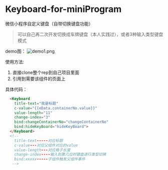 # Keyboard-for-miniProgram
微信小程序自定义键盘（自带切换键盘功能）

>可以自己再二次开发切换成车牌键盘（本人实践过），或者3种输入类型键盘模式

demo图：
  ![demo1.png](https://www.z4a.net/images/2020/03/04/demo1.png)

使用方法:
1. 直接clone整个rep到自己项目里面
2. 引用到需要该组件的页面上

具体代码：
```html
  <Keyboard 
    title-text="我是标题" 
    c-value="{{eData.containerNo.value}}" 
    value-length="11" 
    change-index="3"  
    bind:changeContainerNo="changeContainerNo"    
    bind:hideKeyBoard="hideKeyBoard">
  </Keyboard>
  <!-- 
    title-text-----对应标题
    c-value---对应父组件对应的value
    value-length---对应格子长度
    change-index----输入到第几位时键盘进行类型切换
    bind:xxxxx-----子组件触发父组件事件
   -->
```
